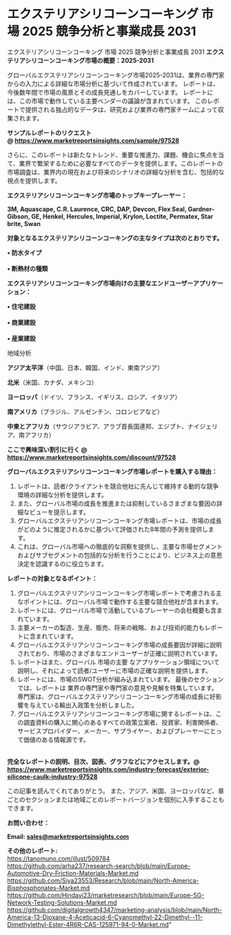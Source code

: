 # エクステリアシリコーンコーキング 市場 2025 競争分析と事業成長 2031
エクステリアシリコーンコーキング 市場 2025 競争分析と事業成長 2031
<strong><b>エクステリアシリコーンコーキング市場の概要：2025-2031</b></strong>

グローバルエクステリアシリコーンコーキング市場2025-2031は、業界の専門家からの入力による詳細な市場分析に基づいて作成されています。 レポートは、今後数年間で市場の風景とその成長見通しをカバーしています。 レポートには、この市場で動作している主要ベンダーの議論が含まれています。 このレポートで提供される独占的なデータは、研究および業界の専門家チームによって収集されます。

<strong>サンプルレポートのリクエスト @ <a href=https://www.marketreportsinsights.com/sample/97528>https://www.marketreportsinsights.com/sample/97528</a></strong>

さらに、このレポートは新たなトレンド、重要な推進力、課題、機会に焦点を当て、業界で繁栄するために必要なすべてのデータを提供します。このレポートの市場調査は、業界内の現在および将来のシナリオの詳細な分析を含む、包括的な視点を提供します。

<strong>エクステリアシリコーンコーキング市場のトップキープレーヤー：</strong>

<strong>3M, Aquascape, C.R. Laurence, CRC, DAP, Devcon, Flex Seal, Gardner-Gibson, GE, Henkel, Hercules, Imperial, Krylon, Loctite, Permatex, Star brite, Swan</strong>

<strong><b>対象となるエクステリアシリコーンコーキングの主なタイプは次のとおりです。</b></strong>

<strong>• 防水タイプ<br><br>• 断熱材の種類</strong>

<strong><b>エクステリアシリコーンコーキング市場向けの主要なエンドユーザーアプリケーション：</b></strong>

<strong>• 住宅建設<br><br>• 商業建設<br><br>• 産業建設</strong>

 地域分析

<strong><b>アジア太平洋</b></strong>（中国、日本、韓国、インド、東南アジア）

<strong><b>北米</b></strong>（米国、カナダ、メキシコ）

<strong><b>ヨーロッパ</b></strong>（ドイツ、フランス、イギリス、ロシア、イタリア）

<strong><b>南アメリカ</b></strong>（ブラジル、アルゼンチン、コロンビアなど）

<strong><b>中東とアフリカ</b></strong>（サウジアラビア、アラブ首長国連邦、エジプト、ナイジェリア、南アフリカ）

<strong>ここで興味深い割引に行く @ <a href=https://www.marketreportsinsights.com/discount/97528>https://www.marketreportsinsights.com/discount/97528</a></strong>

<strong><b>グローバルエクステリアシリコーンコーキング市場レポートを購入する理由：</b></strong>
<ol>
  <li>レポートは、読者/クライアントを競合他社に先んじて維持する動的な競争環境の詳細な分析を提供します。</li>
  <li>また、グローバル市場の成長を推進または抑制しているさまざまな要因の詳細なビューを提示します。</li>
  <li>グローバルエクステリアシリコーンコーキング市場レポートは、市場の成長がどのように推定されるかに基づいて評価された8年間の予測を提供します。</li>
  <li>これは、グローバル市場への徹底的な洞察を提供し、主要な市場セグメントおよびサブセグメントの包括的な分析を行うことにより、ビジネス上の意思決定を認識するのに役立ちます。</li>
</ol>
<strong><b>レポートの対象となるポイント：</b></strong>
<ol>
  <li>グローバルエクステリアシリコーンコーキング市場レポートで考慮される主なポイントには、グローバル市場で動作する主要な競合他社が含まれます。</li>
  <li>レポートには、グローバル市場で活動しているプレーヤーの会社概要も含まれています。</li>
  <li>主要メーカーの製造、生産、販売、将来の戦略、および技術的能力もレポートに含まれています。</li>
  <li>グローバルエクステリアシリコーンコーキング市場の成長要因が詳細に説明されており、市場のさまざまなエンドユーザーが正確に説明されています。</li>
  <li>レポートはまた、グローバル 市場の主要 なアプリケーション領域について説明し、それによって読者/ユーザーに市場の正確な説明を提供します。</li>
  <li>レポートには、市場のSWOT分析が組み込まれています。 最後のセクションでは、レポートは 業界の専門家や専門家の意見や見解を特集しています。 専門家は、グローバルエクステリアシリコーンコーキング市場の成長に好影響を与えている輸出入政策を分析しました。</li>
  <li>グローバルエクステリアシリコーンコーキング市場に関するレポートは、この調査資料の購入に関心のあるすべての政策立案者、投資家、利害関係者、サービスプロバイダー、メーカー、サプライヤー、およびプレーヤーにとって価値のある情報源です。</li>
</ol><br>
<strong>完全なレポートの説明、目次、図表、グラフなどにアクセスします。@ <a href=https://www.marketreportsinsights.com/industry-forecast/exterior-silicone-caulk-industry-97528>https://www.marketreportsinsights.com/industry-forecast/exterior-silicone-caulk-industry-97528</a></strong>

この記事を読んでくれてありがとう。 また、アジア、米国、ヨーロッパなど、章ごとのセクションまたは地域ごとのレポートバージョンを個別に入手することもできます。

<strong><b>お問い合わせ：</b></strong>

<strong>Email: </strong><a href=mailto:sales@marketreportsinsights.com><strong>sales@marketreportsinsights.com</strong></a>

<strong>その他のレポート:</strong>
<br>
<a href=https://tanomuno.com/illust/509784>https://tanomuno.com/illust/509784</a>
<br>
<a href=https://github.com/arha237/research-search/blob/main/Europe-Automotive-Dry-Friction-Materials-Market.md>https://github.com/arha237/research-search/blob/main/Europe-Automotive-Dry-Friction-Materials-Market.md</a>
<br>
<a href=https://github.com/Siya23553/Research/blob/main/North-America-Bisphosphonates-Market.md>https://github.com/Siya23553/Research/blob/main/North-America-Bisphosphonates-Market.md</a>
<br>
<a href=https://github.com/Hindavi23/marketresearch/blob/main/Europe-5G-Network-Testing-Solutions-Market.md>https://github.com/Hindavi23/marketresearch/blob/main/Europe-5G-Network-Testing-Solutions-Market.md</a>
<br>
<a href=https://github.com/digitalgrowth4347/marketing-analysis/blob/main/North-America-13-Dioxane-4-Aceticacid-6-Cyanomethyl-22-Dimethyl--11-Dimethylethyl-Ester-4R6R-CAS-125971-94-0-Market.md>https://github.com/digitalgrowth4347/marketing-analysis/blob/main/North-America-13-Dioxane-4-Aceticacid-6-Cyanomethyl-22-Dimethyl--11-Dimethylethyl-Ester-4R6R-CAS-125971-94-0-Market.md</a>"
